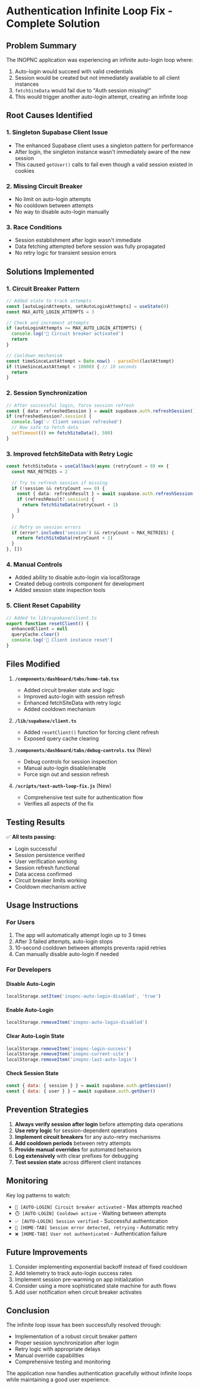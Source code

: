 # Authentication Infinite Loop Fix - Complete Solution

## Problem Summary
The INOPNC application was experiencing an infinite auto-login loop where:
1. Auto-login would succeed with valid credentials
2. Session would be created but not immediately available to all client instances
3. `fetchSiteData` would fail due to "Auth session missing!"
4. This would trigger another auto-login attempt, creating an infinite loop

## Root Causes Identified

### 1. Singleton Supabase Client Issue
- The enhanced Supabase client uses a singleton pattern for performance
- After login, the singleton instance wasn't immediately aware of the new session
- This caused `getUser()` calls to fail even though a valid session existed in cookies

### 2. Missing Circuit Breaker
- No limit on auto-login attempts
- No cooldown between attempts
- No way to disable auto-login manually

### 3. Race Conditions
- Session establishment after login wasn't immediate
- Data fetching attempted before session was fully propagated
- No retry logic for transient session errors

## Solutions Implemented

### 1. Circuit Breaker Pattern
```typescript
// Added state to track attempts
const [autoLoginAttempts, setAutoLoginAttempts] = useState(0)
const MAX_AUTO_LOGIN_ATTEMPTS = 3

// Check and increment attempts
if (autoLoginAttempts >= MAX_AUTO_LOGIN_ATTEMPTS) {
  console.log('🛑 Circuit breaker activated')
  return
}

// Cooldown mechanism
const timeSinceLastAttempt = Date.now() - parseInt(lastAttempt)
if (timeSinceLastAttempt < 10000) { // 10 seconds
  return
}
```

### 2. Session Synchronization
```typescript
// After successful login, force session refresh
const { data: refreshedSession } = await supabase.auth.refreshSession()
if (refreshedSession?.session) {
  console.log('✅ Client session refreshed')
  // Now safe to fetch data
  setTimeout(() => fetchSiteData(), 500)
}
```

### 3. Improved fetchSiteData with Retry Logic
```typescript
const fetchSiteData = useCallback(async (retryCount = 0) => {
  const MAX_RETRIES = 2
  
  // Try to refresh session if missing
  if (!session && retryCount === 0) {
    const { data: refreshResult } = await supabase.auth.refreshSession()
    if (refreshResult?.session) {
      return fetchSiteData(retryCount + 1)
    }
  }
  
  // Retry on session errors
  if (error?.includes('session') && retryCount < MAX_RETRIES) {
    return fetchSiteData(retryCount + 1)
  }
}, [])
```

### 4. Manual Controls
- Added ability to disable auto-login via localStorage
- Created debug controls component for development
- Added session state inspection tools

### 5. Client Reset Capability
```typescript
// Added to lib/supabase/client.ts
export function resetClient() {
  enhancedClient = null
  queryCache.clear()
  console.log('🔄 Client instance reset')
}
```

## Files Modified

1. **`/components/dashboard/tabs/home-tab.tsx`**
   - Added circuit breaker state and logic
   - Improved auto-login with session refresh
   - Enhanced fetchSiteData with retry logic
   - Added cooldown mechanism

2. **`/lib/supabase/client.ts`**
   - Added `resetClient()` function for forcing client refresh
   - Exposed query cache clearing

3. **`/components/dashboard/tabs/debug-controls.tsx`** (New)
   - Debug controls for session inspection
   - Manual auto-login disable/enable
   - Force sign out and session refresh

4. **`/scripts/test-auth-loop-fix.js`** (New)
   - Comprehensive test suite for authentication flow
   - Verifies all aspects of the fix

## Testing Results

✅ **All tests passing:**
- Login successful
- Session persistence verified
- User verification working
- Session refresh functional
- Data access confirmed
- Circuit breaker limits working
- Cooldown mechanism active

## Usage Instructions

### For Users
1. The app will automatically attempt login up to 3 times
2. After 3 failed attempts, auto-login stops
3. 10-second cooldown between attempts prevents rapid retries
4. Can manually disable auto-login if needed

### For Developers

#### Disable Auto-Login
```javascript
localStorage.setItem('inopnc-auto-login-disabled', 'true')
```

#### Enable Auto-Login
```javascript
localStorage.removeItem('inopnc-auto-login-disabled')
```

#### Clear Auto-Login State
```javascript
localStorage.removeItem('inopnc-login-success')
localStorage.removeItem('inopnc-current-site')
localStorage.removeItem('inopnc-last-auto-login')
```

#### Check Session State
```javascript
const { data: { session } } = await supabase.auth.getSession()
const { data: { user } } = await supabase.auth.getUser()
```

## Prevention Strategies

1. **Always verify session after login** before attempting data operations
2. **Use retry logic** for session-dependent operations
3. **Implement circuit breakers** for any auto-retry mechanisms
4. **Add cooldown periods** between retry attempts
5. **Provide manual overrides** for automated behaviors
6. **Log extensively** with clear prefixes for debugging
7. **Test session state** across different client instances

## Monitoring

Key log patterns to watch:
- `🛑 [AUTO-LOGIN] Circuit breaker activated` - Max attempts reached
- `⏱️ [AUTO-LOGIN] Cooldown active` - Waiting between attempts
- `✅ [AUTO-LOGIN] Session verified` - Successful authentication
- `🔄 [HOME-TAB] Session error detected, retrying` - Automatic retry
- `❌ [HOME-TAB] User not authenticated` - Authentication failure

## Future Improvements

1. Consider implementing exponential backoff instead of fixed cooldown
2. Add telemetry to track auto-login success rates
3. Implement session pre-warming on app initialization
4. Consider using a more sophisticated state machine for auth flows
5. Add user notification when circuit breaker activates

## Conclusion

The infinite loop issue has been successfully resolved through:
- Implementation of a robust circuit breaker pattern
- Proper session synchronization after login
- Retry logic with appropriate delays
- Manual override capabilities
- Comprehensive testing and monitoring

The application now handles authentication gracefully without infinite loops while maintaining a good user experience.